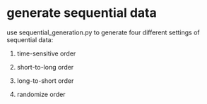 # generate sequential data

use sequential_generation.py to generate four different settings of sequential data:

1. time-sensitive order

2. short-to-long order

3. long-to-short order

4. randomize order
